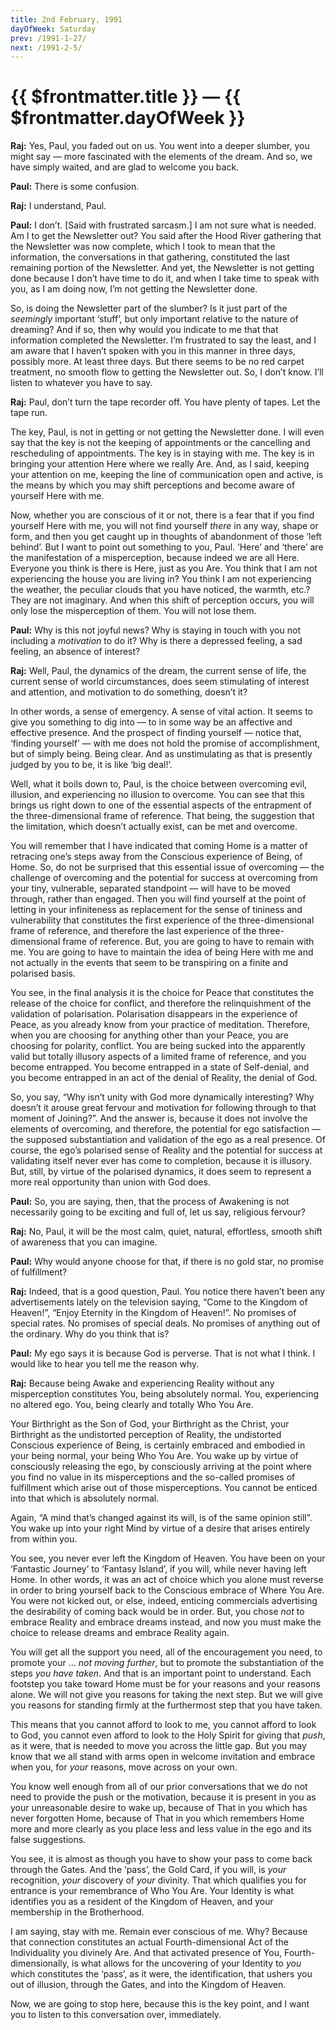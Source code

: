 ```yaml
---
title: 2nd February, 1991  
dayOfWeek: Saturday
prev: /1991-1-27/
next: /1991-2-5/
---
```


# {{ $frontmatter.title }} — {{ $frontmatter.dayOfWeek }}

**Raj:** Yes, Paul, you faded out on us. 
You went into a deeper slumber, you might say — more fascinated with the elements of the dream. 
And so, we have simply waited, and are glad to welcome you back.

**Paul:** There is some confusion.

**Raj:** I understand, Paul.

**Paul:** I don’t. 
[Said with frustrated sarcasm.] 
I am not sure what is needed. 
Am I to get the Newsletter out? 
You said after the Hood River gathering that the Newsletter was now complete, which I took to mean that the information, the conversations in that gathering, constituted the last remaining portion of the Newsletter. 
And yet, the Newsletter is not getting done because I don’t have time to do it, and when I take time to speak with you, as I am doing now, I’m not getting the Newsletter done.

So, is doing the Newsletter part of the slumber? 
Is it just part of the *seemingly* important ‘stuff’, but only important relative to the nature of dreaming? 
And if so, then why would you indicate to me that that information completed the Newsletter. 
I’m frustrated to say the least, and I am aware that I haven’t spoken with you in this manner in three days, possibly more. 
At least three days. 
But there seems to be no red carpet treatment, no smooth flow to getting the Newsletter out. 
So, I don’t know. 
I’ll listen to whatever you have to say.

**Raj:** Paul, don’t turn the tape recorder off. 
You have plenty of tapes. 
Let the tape run.

The key, Paul, is not in getting or not getting the Newsletter done. 
I will even say that the key is not the keeping of appointments or the cancelling and rescheduling of appointments. 
The key is in staying with me. 
The key is in bringing your attention Here where we really Are. 
And, as I said, keeping your attention on me, keeping the line of communication open and active, is the means by which you may shift perceptions and become aware of yourself Here with me.

Now, whether you are conscious of it or not, there is a fear that if you find yourself Here with me, you will not find yourself *there* in any way, shape or form, and then you get caught up in thoughts of abandonment of those ‘left behind’. 
But I want to point out something to you, Paul. 
‘Here’ and ‘there’ are the manifestation of a misperception, because indeed we are all Here. 
Everyone you think is there is Here, just as you Are. 
You think that I am not experiencing the house you are living in? 
You think I am not experiencing the weather, the peculiar clouds that you have noticed, the warmth, etc.? 
They are not imaginary. 
And when this shift of perception occurs, you will only lose the misperception of them. You will not lose them.

**Paul:** Why is this not joyful news? 
Why is staying in touch with you not including a *motivation* to do it? 
Why is there a depressed feeling, a sad feeling, an absence of interest?

**Raj:** Well, Paul, the dynamics of the dream, the current sense of life, the current sense of world circumstances, does seem stimulating of interest and attention, and motivation to do something, doesn’t it?

In other words, a sense of emergency. 
A sense of vital action. 
It seems to give you something to dig into — to in some way be an affective and effective presence. 
And the prospect of finding yourself — notice that, ‘finding yourself’ — with me does not hold the promise of accomplishment, but of simply being. 
Being clear. 
And as unstimulating as that is presently judged by you to be, it is like ‘big deal!’.

Well, what it boils down to, Paul, is the choice between overcoming evil, illusion, and experiencing no illusion to overcome. 
You can see that this brings us right down to one of the essential aspects of the entrapment of the three-dimensional frame of reference. 
That being, the suggestion that the limitation, which doesn’t actually exist, can be met
and overcome.

You will remember that I have indicated that coming Home is a matter of retracing one’s steps away from the Conscious experience of Being, of Home. 
So, do not be surprised that this essential issue of overcoming — the challenge of overcoming and the potential for success at overcoming from your tiny, vulnerable, separated standpoint — will have to be moved through, rather than engaged. 
Then you will find yourself at the point of letting in your infiniteness as replacement for the sense of tininess and vulnerability that constitutes the first experience of the three-dimensional frame of reference, and therefore the last experience of the three-dimensional frame of reference. 
But, you are going to have to remain with me. 
You are going to have to maintain the idea of being Here with me and not actually in the events that seem to be transpiring on a finite and polarised basis.

You see, in the final analysis it is the choice for Peace that constitutes the release of the choice for conflict, and therefore the relinquishment of the validation of  polarisation. 
Polarisation disappears in the experience of Peace, as you already know from your practice of meditation. 
Therefore, when you are choosing for anything other than your Peace, you are choosing for polarity, conflict. 
You are being sucked into the apparently valid but totally illusory aspects of a limited frame of reference, and you become entrapped. 
You become entrapped in a state of Self-denial, and you become entrapped in an act of the denial of Reality, the denial of God.

So, you say, “Why isn’t unity with God more dynamically interesting? 
Why doesn’t it arouse great fervour and motivation for following through to that moment of Joining?”. 
And the answer is, because it does not involve the elements of overcoming, and therefore, the potential for ego satisfaction — the supposed substantiation and validation of the ego as a real presence. 
Of course, the ego’s polarised sense of Reality and the potential for success at validating itself never ever has come to completion, because it is illusory. 
But, still, by virtue of the polarised dynamics, it does seem to represent a more real opportunity than union with God does.

**Paul:** So, you are saying, then, that the process of Awakening is not necessarily going to be exciting and full of, let us say, religious fervour?

**Raj:** No, Paul, it will be the most calm, quiet, natural, effortless, smooth shift of awareness that you can imagine.

**Paul:** Why would anyone choose for that, if there is no gold star, no promise of fulfillment?

**Raj:** Indeed, that is a good question, Paul. 
You notice there haven’t been any advertisements lately on the television saying, “Come to the Kingdom of Heaven!”, “Enjoy Eternity in the Kingdom of Heaven!”. 
No promises of special rates. 
No promises of special deals. 
No promises of anything out of the ordinary. 
Why do you think that is?

**Paul:** My ego says it is because God is perverse. 
That is not what I think. 
I would like to hear you tell me the reason why.

**Raj:** Because being Awake and experiencing Reality without any misperception constitutes You, being absolutely normal. 
You, experiencing no altered ego. 
You, being clearly and totally Who You Are.

Your Birthright as the Son of God, your Birthright as the Christ, your Birthright as the undistorted perception of Reality, the undistorted Conscious experience of Being, is certainly embraced and embodied in your being normal, your being Who You Are. 
You wake up by virtue of consciously releasing the ego, by consciously arriving at the point where you find no value in its misperceptions and the so-called promises of fulfillment which arise out of those misperceptions. 
You cannot be enticed into that which is absolutely normal.

Again, “A mind that’s changed against its will, is of the same opinion still”. 
You wake up into your right Mind by virtue of a desire that arises entirely from within you. 

You see, you never ever left the Kingdom of Heaven. 
You have been on your ‘Fantastic Journey’ to ‘Fantasy Island’, if you will, while never having left Home. 
In other words, it was an act of choice which you alone must reverse in order to bring yourself back to the Conscious embrace of Where You Are. 
You were not kicked out, or else, indeed, enticing commercials advertising the desirability of coming back would be in order. 
But, you chose *not* to embrace Reality and embrace dreams instead, and now you must make the choice to release dreams and embrace Reality again.

You will get all the support you need, all of the encouragement you need, to promote your … *not moving further*, but to promote the substantiation of the steps *you have taken*. 
And that is an important point to understand. 
Each footstep you take toward Home must be for your reasons and your reasons alone. 
We will not give you reasons for taking the next step. 
But we will give you reasons for standing firmly at the furthermost step that you have taken.

This means that you cannot afford to look to me, you cannot afford to look to God, you cannot even afford to look to the Holy Spirit for giving that *push*, as it were, that is needed to move you across the little gap. 
But you may know that we all stand with arms open in welcome invitation and embrace when you, for *your* reasons, move across on your own.

You know well enough from all of our prior conversations that we do not need to provide the push or the motivation, because it is present in you as your unreasonable desire to wake up, because of That in you which has never forgotten Home, because of That in you which remembers Home more and more clearly as you place less and less value in the ego and its false suggestions.

You see, it is almost as though you have to show your pass to come back through the Gates. And the ‘pass’, the Gold Card, if you will, is *your* recognition, *your* discovery of *your* divinity. 
That which qualifies you for entrance is your remembrance of Who You Are. 
Your Identity is what identifies you as a resident of the Kingdom of Heaven, and your membership in the Brotherhood.

I am saying, stay with me. 
Remain ever conscious of me. 
Why? 
Because that connection constitutes an actual Fourth-dimensional Act of the Individuality you divinely Are. 
And that activated presence of You, Fourth-dimensionally, is what allows for the uncovering of your Identity to *you* which constitutes the ‘pass’, as it were, the identification, that ushers you out of illusion, through the Gates, and into the Kingdom of Heaven.

Now, we are going to stop here, because this is the key point, and I want you to listen to this conversation over, immediately.
